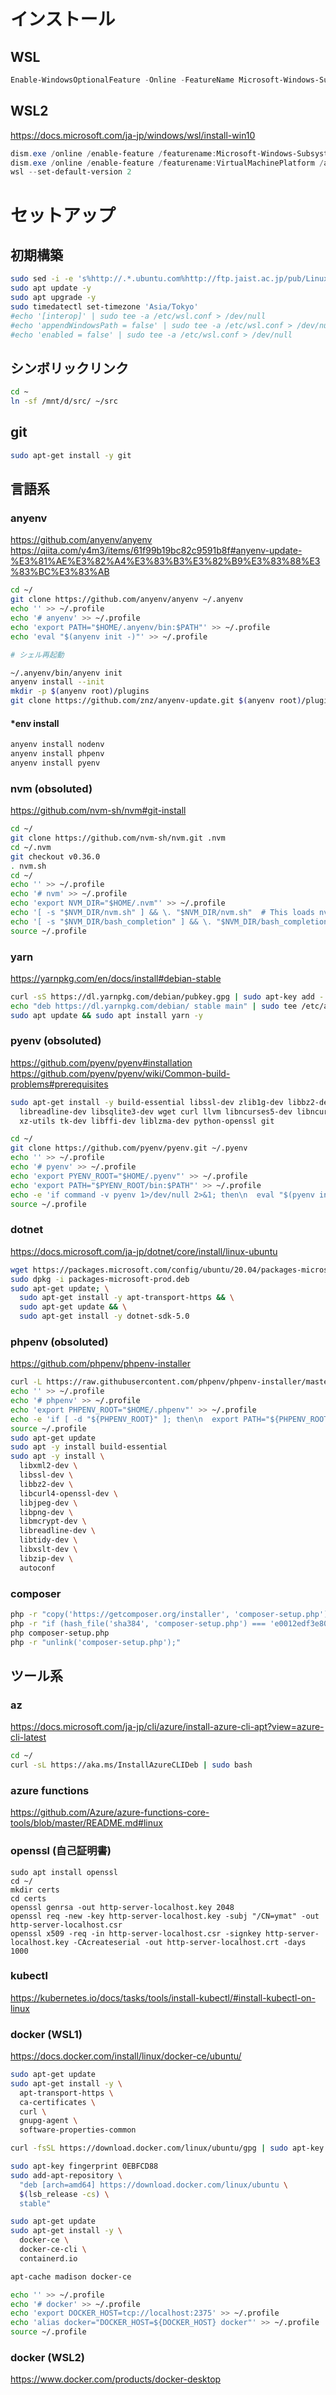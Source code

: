 # インストール
## WSL
```powershell
Enable-WindowsOptionalFeature -Online -FeatureName Microsoft-Windows-Subsystem-Linux
```

## WSL2
https://docs.microsoft.com/ja-jp/windows/wsl/install-win10

```powershell
dism.exe /online /enable-feature /featurename:Microsoft-Windows-Subsystem-Linux /all /norestart
dism.exe /online /enable-feature /featurename:VirtualMachinePlatform /all /norestart
wsl --set-default-version 2
```

# セットアップ
## 初期構築
```sh
sudo sed -i -e 's%http://.*.ubuntu.com%http://ftp.jaist.ac.jp/pub/Linux%g' /etc/apt/sources.list
sudo apt update -y
sudo apt upgrade -y
sudo timedatectl set-timezone 'Asia/Tokyo'
#echo '[interop]' | sudo tee -a /etc/wsl.conf > /dev/null
#echo 'appendWindowsPath = false' | sudo tee -a /etc/wsl.conf > /dev/null
#echo 'enabled = false' | sudo tee -a /etc/wsl.conf > /dev/null
```

## シンボリックリンク
```sh
cd ~
ln -sf /mnt/d/src/ ~/src
```

## git
```sh
sudo apt-get install -y git
```

## 言語系
### anyenv
https://github.com/anyenv/anyenv
https://qiita.com/y4m3/items/61f99b19bc82c9591b8f#anyenv-update-%E3%81%AE%E3%82%A4%E3%83%B3%E3%82%B9%E3%83%88%E3%83%BC%E3%83%AB

```sh
cd ~/
git clone https://github.com/anyenv/anyenv ~/.anyenv
echo '' >> ~/.profile
echo '# anyenv' >> ~/.profile
echo 'export PATH="$HOME/.anyenv/bin:$PATH"' >> ~/.profile
echo 'eval "$(anyenv init -)"' >> ~/.profile

# シェル再起動

~/.anyenv/bin/anyenv init
anyenv install --init
mkdir -p $(anyenv root)/plugins
git clone https://github.com/znz/anyenv-update.git $(anyenv root)/plugins/anyenv-update
```

#### *env install
```sh
anyenv install nodenv
anyenv install phpenv
anyenv install pyenv
```

### nvm (obsoluted)
https://github.com/nvm-sh/nvm#git-install

```sh
cd ~/
git clone https://github.com/nvm-sh/nvm.git .nvm
cd ~/.nvm
git checkout v0.36.0
. nvm.sh
cd ~/
echo '' >> ~/.profile
echo '# nvm' >> ~/.profile
echo 'export NVM_DIR="$HOME/.nvm"' >> ~/.profile
echo '[ -s "$NVM_DIR/nvm.sh" ] && \. "$NVM_DIR/nvm.sh"  # This loads nvm' >> ~/.profile
echo '[ -s "$NVM_DIR/bash_completion" ] && \. "$NVM_DIR/bash_completion"  # This loads nvm bash_completion' >> ~/.profile
source ~/.profile
```

### yarn
https://yarnpkg.com/en/docs/install#debian-stable

```sh
curl -sS https://dl.yarnpkg.com/debian/pubkey.gpg | sudo apt-key add -
echo "deb https://dl.yarnpkg.com/debian/ stable main" | sudo tee /etc/apt/sources.list.d/yarn.list
sudo apt update && sudo apt install yarn -y
```

### pyenv (obsoluted)
https://github.com/pyenv/pyenv#installation  
https://github.com/pyenv/pyenv/wiki/Common-build-problems#prerequisites

```sh
sudo apt-get install -y build-essential libssl-dev zlib1g-dev libbz2-dev \
  libreadline-dev libsqlite3-dev wget curl llvm libncurses5-dev libncursesw5-dev \
  xz-utils tk-dev libffi-dev liblzma-dev python-openssl git

cd ~/
git clone https://github.com/pyenv/pyenv.git ~/.pyenv
echo '' >> ~/.profile
echo '# pyenv' >> ~/.profile
echo 'export PYENV_ROOT="$HOME/.pyenv"' >> ~/.profile
echo 'export PATH="$PYENV_ROOT/bin:$PATH"' >> ~/.profile
echo -e 'if command -v pyenv 1>/dev/null 2>&1; then\n  eval "$(pyenv init -)"\nfi' >> ~/.profile
source ~/.profile
```

### dotnet
https://docs.microsoft.com/ja-jp/dotnet/core/install/linux-ubuntu

```sh
wget https://packages.microsoft.com/config/ubuntu/20.04/packages-microsoft-prod.deb -O packages-microsoft-prod.deb
sudo dpkg -i packages-microsoft-prod.deb
sudo apt-get update; \
  sudo apt-get install -y apt-transport-https && \
  sudo apt-get update && \
  sudo apt-get install -y dotnet-sdk-5.0
```

### phpenv (obsoluted)
https://github.com/phpenv/phpenv-installer

```sh
curl -L https://raw.githubusercontent.com/phpenv/phpenv-installer/master/bin/phpenv-installer | bash
echo '' >> ~/.profile
echo '# phpenv' >> ~/.profile
echo 'export PHPENV_ROOT="$HOME/.phpenv"' >> ~/.profile
echo -e 'if [ -d "${PHPENV_ROOT}" ]; then\n  export PATH="${PHPENV_ROOT}/bin:${PATH}"\n  eval "$(phpenv init -)"\nfi' >> ~/.profile
source ~/.profile
sudo apt-get update
sudo apt -y install build-essential
sudo apt -y install \
  libxml2-dev \
  libssl-dev \
  libbz2-dev \
  libcurl4-openssl-dev \
  libjpeg-dev \
  libpng-dev \
  libmcrypt-dev \
  libreadline-dev \
  libtidy-dev \
  libxslt-dev \
  libzip-dev \
  autoconf
```

### composer
```sh
php -r "copy('https://getcomposer.org/installer', 'composer-setup.php');"
php -r "if (hash_file('sha384', 'composer-setup.php') === 'e0012edf3e80b6978849f5eff0d4b4e4c79ff1609dd1e613307e16318854d24ae64f26d17af3ef0bf7cfb710ca74755a') { echo 'Installer verified'; } else { echo 'Installer corrupt'; unlink('composer-setup.php'); } echo PHP_EOL;"
php composer-setup.php
php -r "unlink('composer-setup.php');"
```

## ツール系
### az
https://docs.microsoft.com/ja-jp/cli/azure/install-azure-cli-apt?view=azure-cli-latest

```sh
cd ~/
curl -sL https://aka.ms/InstallAzureCLIDeb | sudo bash
```

### azure functions
https://github.com/Azure/azure-functions-core-tools/blob/master/README.md#linux

### openssl (自己証明書)
```
sudo apt install openssl
cd ~/
mkdir certs
cd certs
openssl genrsa -out http-server-localhost.key 2048
openssl req -new -key http-server-localhost.key -subj "/CN=ymat" -out http-server-localhost.csr
openssl x509 -req -in http-server-localhost.csr -signkey http-server-localhost.key -CAcreateserial -out http-server-localhost.crt -days 1000
```

### kubectl
https://kubernetes.io/docs/tasks/tools/install-kubectl/#install-kubectl-on-linux

### docker (WSL1)
https://docs.docker.com/install/linux/docker-ce/ubuntu/

```sh
sudo apt-get update
sudo apt-get install -y \
  apt-transport-https \
  ca-certificates \
  curl \
  gnupg-agent \
  software-properties-common

curl -fsSL https://download.docker.com/linux/ubuntu/gpg | sudo apt-key add -

sudo apt-key fingerprint 0EBFCD88
sudo add-apt-repository \
  "deb [arch=amd64] https://download.docker.com/linux/ubuntu \
  $(lsb_release -cs) \
  stable"

sudo apt-get update
sudo apt-get install -y \
  docker-ce \
  docker-ce-cli \
  containerd.io

apt-cache madison docker-ce

echo '' >> ~/.profile
echo '# docker' >> ~/.profile
echo 'export DOCKER_HOST=tcp://localhost:2375' >> ~/.profile
echo 'alias docker="DOCKER_HOST=${DOCKER_HOST} docker"' >> ~/.profile
source ~/.profile
```

### docker (WSL2)
https://www.docker.com/products/docker-desktop
